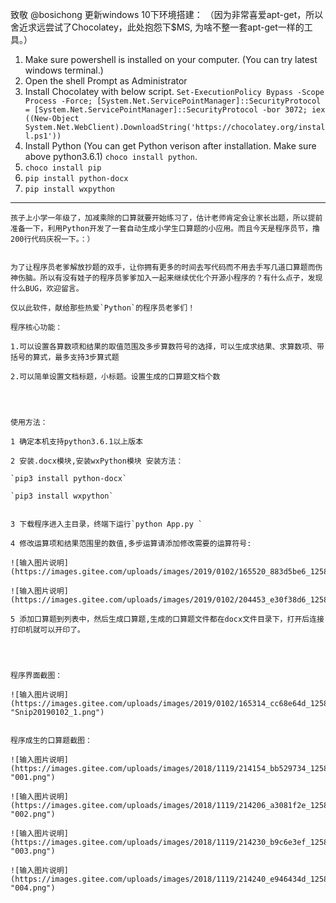 致敬 @bosichong
更新windows 10下环境搭建： （因为非常喜爱apt-get，所以舍近求远尝试了Chocolatey，此处抱怨下$MS, 为啥不整一套apt-get一样的工具。）
1. Make sure powershell is installed on your computer. (You can try latest windows terminal.)
2. Open the shell Prompt as Administrator
3. Install Chocolatey with below script.
`Set-ExecutionPolicy Bypass -Scope Process -Force; [System.Net.ServicePointManager]::SecurityProtocol = [System.Net.ServicePointManager]::SecurityProtocol -bor 3072; iex ((New-Object System.Net.WebClient).DownloadString('https://chocolatey.org/install.ps1'))`
4. Install Python (You can get Python verison after installation. Make sure above python3.6.1)
`choco install python`.
5. `choco install pip`
6. `pip install python-docx`
7. `pip install wxpython`
---
```
孩子上小学一年级了，加减乘除的口算就要开始练习了，估计老师肯定会让家长出题，所以提前准备一下，利用Python开发了一套自动生成小学生口算题的小应用。而且今天是程序员节，撸200行代码庆祝一下。：）


为了让程序员老爹解放抄题的双手，让你拥有更多的时间去写代码而不用去手写几道口算题而伤神伤脑。所以有没有娃子的程序员爹爹加入一起来继续优化个开源小程序的？有什么点子，发现什么BUG，欢迎留言。

仅以此软件，献给那些热爱`Python`的程序员老爹们！

程序核心功能：

1.可以设置各算数项和结果的取值范围及多步算数符号的选择，可以生成求结果、求算数项、带括号的算式，最多支持3步算式题

2.可以简单设置文档标题，小标题。设置生成的口算题文档个数




使用方法：

1 确定本机支持python3.6.1以上版本

2 安装.docx模块,安装wxPython模块 安装方法：

`pip3 install python-docx`

`pip3 install wxpython`


3 下载程序进入主目录，终端下运行`python App.py `

4 修改运算项和结果范围里的数值,多步运算请添加修改需要的运算符号:

![输入图片说明](https://images.gitee.com/uploads/images/2019/0102/165520_883d5be6_125848.png)

![输入图片说明](https://images.gitee.com/uploads/images/2019/0102/204453_e30f38d6_125848.png)

5 添加口算题到列表中，然后生成口算题,生成的口算题文件都在docx文件目录下，打开后连接打印机就可以开印了。




程序界面截图：

![输入图片说明](https://images.gitee.com/uploads/images/2019/0102/165314_cc68e64d_125848.png "Snip20190102_1.png")


程序成生的口算题截图：

![输入图片说明](https://images.gitee.com/uploads/images/2018/1119/214154_bb529734_125848.png "001.png")

![输入图片说明](https://images.gitee.com/uploads/images/2018/1119/214206_a3081f2e_125848.png "002.png")

![输入图片说明](https://images.gitee.com/uploads/images/2018/1119/214230_b9c6e3ef_125848.png "003.png")

![输入图片说明](https://images.gitee.com/uploads/images/2018/1119/214240_e946434d_125848.png "004.png")
```
